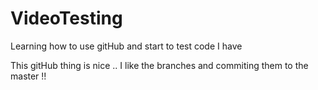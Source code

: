# VideoTesting
Learning how to use gitHub and start to test code I have

This gitHub thing is nice .. I like the branches and commiting them to the master !!
